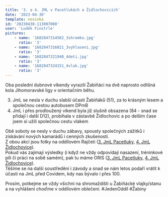 ```yaml
---
title: '3. a 4. JML v Pacetlukách a Židlochovicích'
date: '2023-04-30'
template: novinka
id: '20230430-113007000'
user: 'Luděk Finstrle'
pictures:
    - name: '1682847314582_3shromko.jpg'
      ratio: '3'
    - name: '1682847316821_3vyhlaseni.jpg'
      ratio: '3'
    - name: '1682847321940_4deti.jpg'
      ratio: '3'
    - name: '1682847324151_4vlak.jpg'
      ratio: '3'
---
```

Oba poslední dubnové víkendy vyrazili Žabiňáci na dvě naprosto odlišná kola Jihomoravské ligy v orientačním běhu.

3.  JmL se nesla v duchu slabší účasti Žabiňáků (51), za to krásným lesem a společnou cestou autobusem DPmB
4.  JmL i přes prodloužený víkend byla již slušně obsazena (84 - snad se přidají i další D12), probíhala v zástavbě Židlochovic a po delším čase jsem si užili společnou cestu vlakem

Obě soboty se nesly v duchu zábavy, spousty společných zážitků i získávání nových kamarádů i cenných zkušeností.  
Z obou akcí jsou fotky na oddílovém Rajčeti ([3\. JmL Pacetluky](https://skzabovresky.rajce.idnes.cz/3._JML_Pacetluky/), [4\. JmL Židlochovice](https://skzabovresky.rajce.idnes.cz/4._JML_Zidlochovice/)).  
Pokud vás zajímají výsledky (i když ne vždy odpovídají nasazení, tréninkové píli či práci na sobě samém), pak tu máme ORIS ([3\. JmL Pacetluky](https://oris.orientacnisporty.cz/Vysledky?id=7526&amp;club=ZBM), [4\. JmL Židlochovice](https://oris.orientacnisporty.cz/Vysledky?id=7587&amp;club=ZBM)).  
Těšíme se na další soustředění i závody a snad se nám letos podaří vrátit k účasti na JmL před Covidem, kdy nas bývalo i přes 100.

Prosím, potkejme se vždy všichni na shromaždišti u Žabiňácké vlajky/stanu a na vyhlášení choďme v oddílovém oblečení. #JedenOddíl #Žabiny
